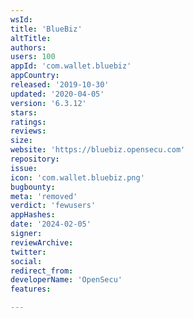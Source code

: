 ```yaml
---
wsId: 
title: 'BlueBiz'
altTitle: 
authors: 
users: 100
appId: 'com.wallet.bluebiz'
appCountry: 
released: '2019-10-30'
updated: '2020-04-05'
version: '6.3.12'
stars: 
ratings: 
reviews: 
size: 
website: 'https://bluebiz.opensecu.com'
repository: 
issue: 
icon: 'com.wallet.bluebiz.png'
bugbounty: 
meta: 'removed'
verdict: 'fewusers'
appHashes: 
date: '2024-02-05'
signer: 
reviewArchive: 
twitter: 
social: 
redirect_from: 
developerName: 'OpenSecu'
features: 

---
```


